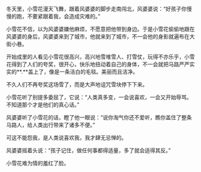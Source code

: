 冬天里，小雪花漫天飞舞，跟着风婆婆的脚步走南闯北，风婆婆说：“好孩子你慢慢的跑，不要紧跟着我，会造成灾难的。”



小雪花不信，以为风婆婆嫌他麻烦，不愿意把他带到身边。于是小雪花偷偷地跟在风婆婆的身后，风婆婆来到了城市，他就来到了城市，不一会他的身影就遍布在大街小巷。



开始成里的人看见小雪花很高兴，高兴地雪堆雪人、打雪仗，玩得不亦乐乎，小雪花得到了人们的夸奖，很开心，快乐地扭动着自己的身体，不一会就把马路严严实实的**.**盖上了，像是一条洁白的毛毯。美丽而且洁净。



不久人们不再夸奖这场雪了，而是大声地诅咒雪块停下下来。



小雪花听了别提多委屈了，它说：“人类真多变，一会说喜欢，一会又开始辱骂。不知道那个才是他们的真心话。”



风婆婆听了小雪花的话，瞪了他一眼说：“说你淘气你还不爱听，瞧你盖住了整条马路人，给人类出行带来了诸多不便。”



可这不能怨我，是人类说喜欢我，我才肆无忌惮的。



风婆婆摇着头说：“孩子记住，做任何事都得适量，多了就会适得其反。”



小雪花难为情的羞红了脸。